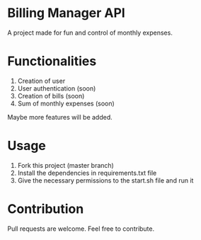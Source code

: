 # Billing Manager API

A project made for fun and control of monthly expenses.

# Functionalities

1. Creation of user
2. User authentication (soon)
3. Creation of bills (soon)
4. Sum of monthly expenses (soon)

Maybe more features will be added.

# Usage

1. Fork this project (master branch)
2. Install the dependencies in requirements.txt file
3. Give the necessary permissions to the start.sh file and run it

# Contribution

Pull requests are welcome. Feel free to contribute.

